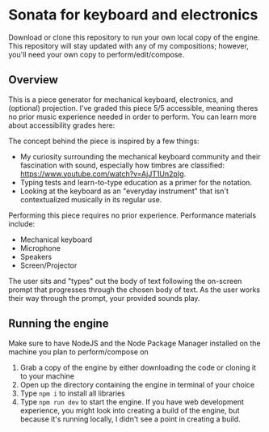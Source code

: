 # Sonata for keyboard and electronics

Download or clone this repository to run your own local copy of the engine. This repository will stay updated with any of my compositions; however, you'll need your own copy to perform/edit/compose.

## Overview

This is a piece generator for mechanical keyboard, electronics, and (optional) projection. I've graded this piece 5/5 accessible, meaning theres no prior music experience
needed in order to perform. You can learn more about accessibility grades here:

The concept behind the piece is inspired by a few things:

-   My curiosity surrounding the mechanical keyboard community and their fascination with sound, especially how timbres are classified: https://www.youtube.com/watch?v=AjJT1Un2pIg.
-   Typing tests and learn-to-type education as a primer for the notation.
-   Looking at the keyboard as an "everyday instrument" that isn't contextualized musically in its regular use.

Performing this piece requires no prior experience.
Performance materials include:

-   Mechanical keyboard
-   Microphone
-   Speakers
-   Screen/Projector

The user sits and "types" out the body of text following the on-screen prompt that progresses through the chosen body of text. As the user works their way through the prompt, your
provided sounds play.

## Running the engine

Make sure to have NodeJS and the Node Package Manager installed on the machine you plan to perform/compose on

1. Grab a copy of the engine by either downloading the code or cloning it to your machine
2. Open up the directory containing the engine in terminal of your choice
3. Type `npm i` to install all libraries
4. Type `npm run dev` to start the engine. If you have web development experience, you might look into creating a build of the engine, but because it's running locally, I didn't see a point in creating a build.
